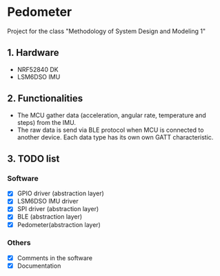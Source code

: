 # Pedometer

Project for the class "Methodology of System Design and Modeling 1"

## 1. Hardware
- NRF52840 DK
- LSM6DSO IMU

## 2. Functionalities
- The MCU gather data (acceleration, angular rate, temperature and steps) from the IMU.
- The raw data is send via BLE protocol when MCU is connected to another device. Each data type has its own own GATT characteristic.

## 3. TODO list
### Software
- [x] GPIO driver (abstraction layer)
- [x] LSM6DSO IMU driver
- [x] SPI driver (abstraction layer)
- [x] BLE (abstraction layer)
- [x] Pedometer(abstraction layer)
### Others
- [x] Comments in the software
- [x] Documentation
